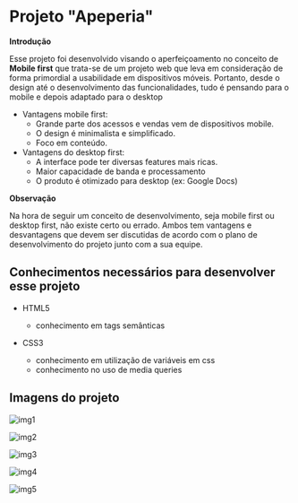 # Projeto "Apeperia"

**Introdução**

Esse projeto foi desenvolvido visando o aperfeiçoamento no conceito de **Mobile first** que trata-se de um projeto web que leva em consideração de forma primordial a usabilidade em dispositivos móveis. Portanto, desde o design até o desenvolvimento das funcionalidades, tudo é pensando para o mobile e depois adaptado para o desktop

- Vantagens mobile first:
  - Grande parte dos acessos e vendas vem de dispositivos mobile.
  - O design é minimalista e simplificado.
  - Foco em conteúdo.
- Vantagens do desktop first:
  - A interface pode ter diversas features mais ricas.
  - Maior capacidade de banda e processamento
  - O produto é otimizado para desktop (ex: Google Docs)

**Observação**

Na hora de seguir um conceito de desenvolvimento, seja mobile first ou desktop first, não existe certo ou errado. Ambos tem vantagens e desvantagens que devem ser discutidas de acordo com o plano de desenvolvimento do projeto junto com a sua equipe.

## Conhecimentos necessários para desenvolver esse projeto

- HTML5 

  - conhecimento em tags semânticas

- CSS3

  - conhecimento em utilização de variáveis em css
  - conhecimento no uso de media queries

  

## Imagens do projeto

![img1](https://user-images.githubusercontent.com/66692202/186018405-63208c4d-d444-49bd-8e5c-7fee25e85a8e.jpeg)

![img2](https://user-images.githubusercontent.com/66692202/186018409-0eca3c72-a103-4c11-9024-04ebb82b567c.jpeg)

![img3](https://user-images.githubusercontent.com/66692202/186018410-414de55e-59cb-4d4a-bc2a-a7a93e28bc67.jpeg)

![img4](https://user-images.githubusercontent.com/66692202/186018413-c2f5a2d3-44fd-4541-b4d8-4b1596e1f64c.jpeg)

![img5](https://user-images.githubusercontent.com/66692202/186018414-3e8ea12d-e98c-42b1-9db0-05e1af96c797.jpeg)


